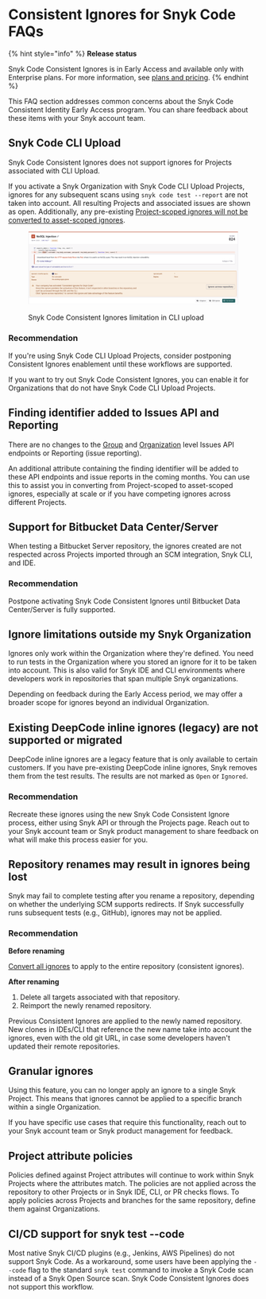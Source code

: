 # Consistent Ignores for Snyk Code FAQs

{% hint style="info" %}
**Release status**

Snyk Code Consistent Ignores is in Early Access and available only with Enterprise plans. For more information, see [plans and pricing](https://snyk.io/plans/).
{% endhint %}

This FAQ section addresses common concerns about the Snyk Code Consistent Identity Early Access program. You can share feedback about these items with your Snyk account team.&#x20;

## Snyk Code CLI Upload&#x20;

Snyk Code Consistent Ignores does not support ignores for Projects associated with CLI Upload.&#x20;

If you activate a Snyk Organization with Snyk Code CLI Upload Projects, ignores for any subsequent scans using `snyk code test --report` are not taken into account. All resulting Projects and associated issues are shown as open. Additionally, any pre-existing [Project-scoped ignores will not be converted to asset-scoped ignores](convert-project-scoped-ignores-to-asset-scoped-ignores.md).&#x20;

<figure><img src="../../../../.gitbook/assets/Ignored-issue-using-legacy-system.png" alt=""><figcaption><p>Snyk Code Consistent Ignores limitation in CLI upload</p></figcaption></figure>

### Recommendation

If you're using Snyk Code CLI Upload Projects, consider postponing Consistent Ignores enablement until these workflows are supported.

If you want to try out Snyk Code Consistent Ignores, you can enable it for Organizations that do not have Snyk Code CLI Upload Projects.

## Finding identifier added to Issues API and Reporting&#x20;

There are no changes to the [Group](https://apidocs.snyk.io/?version=2024-10-15#get-/orgs/-org_id-/issues) and [Organization](https://apidocs.snyk.io/?version=2024-10-15#get-/orgs/-org_id-/issues) level Issues API endpoints or Reporting (issue reporting).

An additional attribute containing the finding identifier will be added to these API endpoints and issue reports in the coming months. You can use this to assist you in converting from Project-scoped to asset-scoped ignores, especially at scale or if you have competing ignores across different Projects.

## Support for Bitbucket Data Center/Server <a href="#support-for-bitbucket-data-center-server" id="support-for-bitbucket-data-center-server"></a>

When testing a Bitbucket Server repository, the ignores created are not respected across Projects imported through an SCM integration, Snyk CLI, and IDE.

### Recommendation <a href="#recommendation-2" id="recommendation-2"></a>

Postpone activating Snyk Code Consistent Ignores until Bitbucket Data Center/Server is fully supported.

## Ignore limitations outside my Snyk Organization

Ignores only work within the Organization where they're defined. You need to run tests in the Organization where you stored an ignore for it to be taken into account. This is also valid for Snyk IDE and CLI environments where developers work in repositories that span multiple Snyk organizations.

Depending on feedback during the Early Access period, we may offer a broader scope for ignores beyond an individual Organization.

## Existing DeepCode inline ignores (legacy) are not supported or migrated

DeepCode inline ignores are a legacy feature that is only available to certain customers. If you have pre-existing DeepCode inline ignores, Snyk removes them from the test results. The results are not marked as `Open` or `Ignored`.

### Recommendation

Recreate these ignores using the new Snyk Code Consistent Ignore process, either using Snyk API or through the Projects page. Reach out to your Snyk account team or Snyk product management to share feedback on what will make this process easier for you.

## Repository renames may result in ignores being lost

Snyk may fail to complete testing after you rename a repository, depending on whether the underlying SCM supports redirects. If Snyk successfully runs subsequent tests (e.g., GitHub), ignores may not be applied.

### Recommendation

**Before renaming**

[Convert all ignores](./#convert-project-scoped-ignores-to-asset-scoped-ignores) to apply to the entire repository (consistent ignores).

**After renaming**

1. Delete all targets associated with that repository.
2. Reimport the newly renamed repository.

Previous Consistent Ignores are applied to the newly named repository. New clones in IDEs/CLI that reference the new name take into account the ignores, even with the old git URL, in case some developers haven't updated their remote repositories.

## Granular ignores

Using this feature, you can no longer apply an ignore to a single Snyk Project. This means that ignores cannot be applied to a specific branch within a single Organization.

If you have specific use cases that require this functionality, reach out to your Snyk account team or Snyk product management for feedback.

## Project attribute policies

Policies defined against Project attributes will continue to work within Snyk Projects where the attributes match. The policies are not applied across the repository to other Projects or in Snyk IDE, CLI, or PR checks flows. To apply policies across Projects and branches for the same repository, define them against Organizations.

## CI/CD support for snyk test --code

Most native Snyk CI/CD plugins (e.g., Jenkins, AWS Pipelines) do not support Snyk Code. As a workaround, some users have been applying the `--code` flag to the standard `snyk test` command to invoke a Snyk Code scan instead of a Snyk Open Source scan. Snyk Code Consistent Ignores does not support this workflow.
